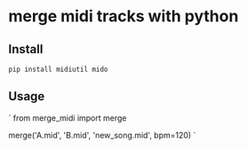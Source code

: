 # merge midi tracks with python

## Install
`
pip install midiutil mido
`

## Usage
`
from merge_midi import merge  
    
merge('A.mid', 'B.mid', 'new_song.mid', bpm=120)
`
